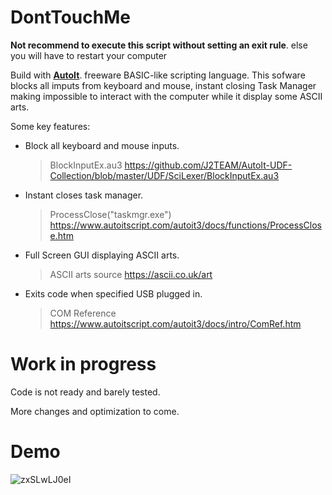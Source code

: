 # DontTouchMe

**Not recommend to execute this script without setting an exit rule**.
else you will have to restart your computer

Build with **[AutoIt](https://www.autoitscript.com/site/)**. freeware BASIC-like scripting language. This sofware blocks all imputs from keyboard and mouse, instant closing Task Manager making impossible to interact with the computer while it display some ASCII arts.

Some key features:

- Block all keyboard and mouse inputs.
	> BlockInputEx.au3 https://github.com/J2TEAM/AutoIt-UDF-Collection/blob/master/UDF/SciLexer/BlockInputEx.au3

- Instant closes task manager.
	> ProcessClose("taskmgr.exe") https://www.autoitscript.com/autoit3/docs/functions/ProcessClose.htm
	
- Full Screen  GUI displaying ASCII arts.
	> ASCII arts source https://ascii.co.uk/art
	
- Exits code when specified USB plugged in.
	> COM Reference https://www.autoitscript.com/autoit3/docs/intro/ComRef.htm
	
# Work in progress

Code is not ready and barely tested.

More changes and optimization to come.

# Demo

![zxSLwLJ0eI](https://user-images.githubusercontent.com/14796036/133133233-f108ea18-1bb6-46fb-899f-4179203bd4bc.gif)

